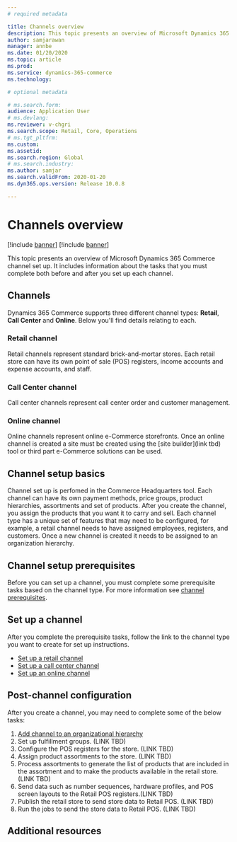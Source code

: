 ```yaml
---
# required metadata

title: Channels overview
description: This topic presents an overview of Microsoft Dynamics 365 Commerce channels.
author: samjarawan
manager: annbe
ms.date: 01/20/2020
ms.topic: article
ms.prod: 
ms.service: dynamics-365-commerce
ms.technology: 

# optional metadata

# ms.search.form: 
audience: Application User
# ms.devlang: 
ms.reviewer: v-chgri
ms.search.scope: Retail, Core, Operations
# ms.tgt_pltfrm: 
ms.custom: 
ms.assetid: 
ms.search.region: Global
# ms.search.industry: 
ms.author: samjar
ms.search.validFrom: 2020-01-20
ms.dyn365.ops.version: Release 10.0.8

---
```

# Channels overview

[!include [banner](../includes/preview-banner.md)]
[!include [banner](../includes/banner.md)]

This topic presents an overview of Microsoft Dynamics 365 Commerce channel set up. It includes information about the tasks that you must complete both before and after you set up each channel.

## Channels

Dynamics 365 Commerce supports three different channel types: **Retail**, **Call Center** and **Online**.  Below you'll find details relating to each. 

### Retail channel

Retail channels represent standard brick-and-mortar stores. Each retail store can have its own point of sale (POS) registers, income accounts and expense accounts, and staff. 

### Call Center channel

Call center channels represent call center order and customer management.

### Online channel

Online channels represent online e-Commerce storefronts. Once an online channel is created a site must be created using the [site builder](link tbd) tool or third part e-Commerce solutions can be used.

## Channel setup basics

Channel set up is perfomed in the Commerce Headquarters tool. Each channel can have its own payment methods, price groups, product hierarchies, assortments and set of products. After you create the channel, you assign the products that you want it to carry and sell. Each channel type has a unique set of features that may need to be configured, for example, a retail channel needs to have assigned employees, registers, and customers. Once a new channel is created it needs to be assigned to an organization hierarchy.

## Channel setup prerequisites

Before you can set up a channel, you must complete some prerequisite tasks based on the channel type. For more information see
[channel prerequisites](channels-prerequisites.md).

## Set up a channel

After you complete the prerequisite tasks, follow the link to the channel type you want to create for set up instructions.

- [Set up a retail channel](channel-setup-retail.md)
- [Set up a call center channel](channel-setup-callcenter.md)
- [Set up an online channel](channel-setup-online.md)

## Post-channel configuration

After you create a channel, you may need to complete some of the below tasks:

1. [Add channel to an organizational hierarchy](add-channel-org-hierarchy.md)
1. Set up fulfillment groups. (LINK TBD)
1. Configure the POS registers for the store. (LINK TBD)
1. Assign product assortments to the store. (LINK TBD)
1. Process assortments to generate the list of products that are included in the assortment and to make the products available in the retail store. (LINK TBD)
1. Send data such as number sequences, hardware profiles, and POS screen layouts to the Retail POS registers.(LINK TBD)
1. Publish the retail store to send store data to Retail POS. (LINK TBD)
1. Run the jobs to send the store data to Retail POS. (LINK TBD)

## Additional resources

